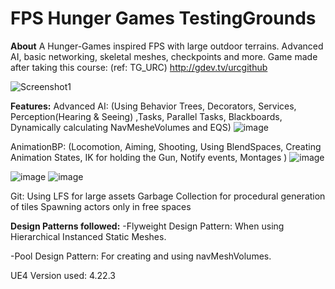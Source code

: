 # FPS Hunger Games TestingGrounds

**About**
 A Hunger-Games inspired FPS with large outdoor terrains. Advanced AI, basic networking, skeletal meshes, checkpoints and more. Game made after taking this course: (ref: TG_URC) http://gdev.tv/urcgithub

![Screenshot1](https://user-images.githubusercontent.com/11277981/94264993-a67d5980-ff2f-11ea-9831-48871e09ca83.PNG)

**Features:**
Advanced AI: (Using Behavior Trees, Decorators, Services, Perception(Hearing & Seeing) ,Tasks, Parallel Tasks, Blackboards, Dynamically calculating NavMesheVolumes and EQS)
![image](https://user-images.githubusercontent.com/11277981/94266168-a5e5c280-ff31-11ea-80cd-f4c4a3eb9e4d.png)

AnimationBP: (Locomotion, Aiming, Shooting, Using BlendSpaces, Creating Animation States, IK for holding the Gun, Notify events, Montages )
![image](https://user-images.githubusercontent.com/11277981/94266401-02e17880-ff32-11ea-915c-208f7e2752f5.png)

![image](https://user-images.githubusercontent.com/11277981/94266320-e1808c80-ff31-11ea-8a99-01e98bdf0bfd.png)
![image](https://user-images.githubusercontent.com/11277981/94266374-f9581080-ff31-11ea-928f-b6ba27fa2653.png)

Git: Using LFS for large assets
Garbage Collection for procedural generation of tiles
Spawning actors only in free spaces

**Design Patterns followed:**
-Flyweight Design Pattern: When using Hierarchical Instanced Static Meshes.

-Pool Design Pattern: For creating and using navMeshVolumes.

UE4 Version used: 4.22.3

